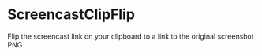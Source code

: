 ScreencastClipFlip
==================

Flip the screencast link on your clipboard to a link to the original screenshot PNG
